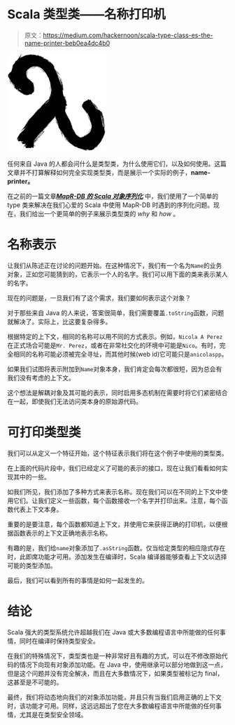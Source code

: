 # Scala 类型类——名称打印机

> 原文：<https://medium.com/hackernoon/scala-type-class-es-the-name-printer-beb0ea4dc4b0>

![](img/b9418aabb405a996f47be383971fa3b6.png)

任何来自 Java 的人都会问什么是类型类，为什么使用它们，以及如何使用。这篇文章并不打算解释如何完全实现类型类，而是展示一个实际的例子，**name-printer。**

在之前的一篇文章[***MapR-DB 的 Scala 对象序列化***](https://hackernoon.com/scala-object-serialization-for-mapr-db-792817d3962d) 中，我们使用了一个简单的 type 类来解决在我们心爱的 Scala 中使用 MapR-DB 时遇到的序列化问题。现在，我们给出一个更简单的例子来展示类型类的 *why* 和 *how* 。

# 名称表示

让我们从陈述正在讨论的问题开始。在这种情况下，我们有一个名为`Name`的业务对象，正如您可能猜到的，它表示一个人的名字。我们可以用下面的类来表示某人的名字。

现在的问题是，一旦我们有了这个需求，我们要如何表示这个对象？

对于那些来自 Java 的人来说，答案很简单，我们需要覆盖`.toString`函数，问题就解决了。实际上，比这要复杂得多。

根据特定的上下文，相同的名称可以用不同的方式表示。例如，`Nicola A Perez`在正式场合可能是`Mr. Perez`，或者在非常社交化的环境中可能是`Nico`。有时，完全相同的名称可能必须被完全寻址，而其他时候(web id)它可能只是`anicolaspp`。

如果我们试图将表示附加到`Name`对象本身，我们肯定会每次都很短，因为总会有我们没有考虑的上下文。

这个想法是解耦对象及其可能的表示，同时启用多态机制在需要时将它们紧密结合在一起，即使我们无法访问类本身的原始源代码。

# 可打印类型类

我们可以从定义一个特征开始，这个特征表示我们将在这个例子中使用的类型类。

在上面的代码片段中，我们已经定义了可能的表示的接口，现在让我们看看如何实现其中的一些。

如我们所见，我们添加了多种方式来表示名称。现在我们可以在不同的上下文中使用它们。让我们定义一些函数，每个函数接收一个名字并打印出来。注意，每个函数代表上下文本身。

重要的是要注意，每个函数都知道上下文，并使用它来获得正确的打印机，以便根据函数表示的上下文正确地表示名称。

有趣的是，我们给`name`对象添加了`.asString`函数。仅当给定类型的相应隐式存在时，此即席功能才可用。添加发生在编译时，Scala 编译器能够查看上下文以选择可能的类型添加。

最后，我们可以看到所有的事情是如何一起发生的。

# 结论

Scala 强大的类型系统允许超越我们在 Java 或大多数编程语言中所能做的任何事情，同时在编译时保持类型安全。

在我们的特殊情况下，类型类也是一种非常好且有趣的方式，可以在不修改原始代码的情况下向现有对象添加功能。在 Java 中，使用继承可以部分地做到这一点，但是这个问题并没有完全解决，而且在大多数情况下，如果类型被标记为 final，这甚至是不可能的。

最终，我们将动态地向我们的对象添加功能，并且只有当我们启用正确的上下文时，该功能才可用。同样，这远远超出了您在大多数编程语言中所能做的任何事情，尤其是在类型安全领域。